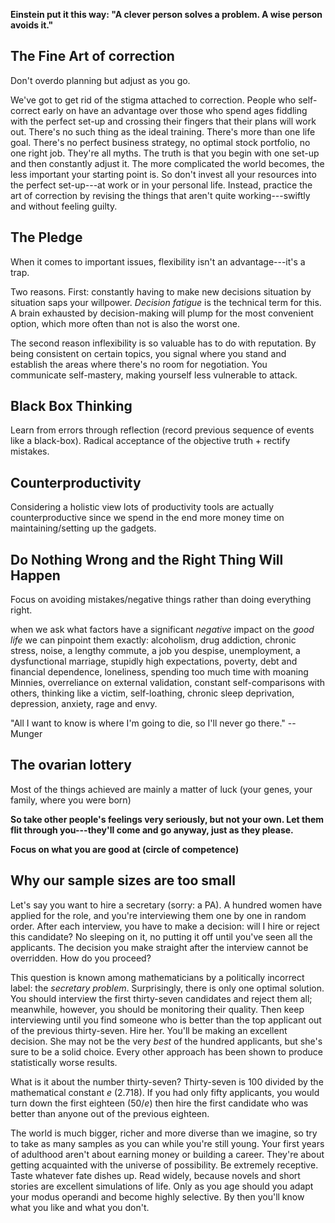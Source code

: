 **Einstein put it this way: "A clever person solves a problem. A wise
person avoids it."**

## The Fine Art of correction

Don't overdo planning but adjust as you go.

We've got to get rid of the stigma attached to correction. People who
self-correct early on have an advantage over those who spend ages
fiddling with the perfect set-up and crossing their fingers that their
plans will work out. There's no such thing as the ideal training.
There's more than one life goal. There's no perfect business strategy,
no optimal stock portfolio, no one right job. They're all myths. The
truth is that you begin with one set-up and then constantly adjust it.
The more complicated the world becomes, the less important your starting
point is. So don't invest all your resources into the perfect
set-up---at work or in your personal life. Instead, practice the art of
correction by revising the things that aren't quite working---swiftly
and without feeling guilty.

## The Pledge

When it comes to important issues, flexibility isn't an advantage---it's
a trap.

Two reasons. First: constantly having to make new decisions situation by
situation saps your willpower. *Decision fatigue* is the technical term
for this. A brain exhausted by decision-making will plump for the most
convenient option, which more often than not is also the worst one.

The second reason inflexibility is so valuable has to do with
reputation. By being consistent on certain topics, you signal where you
stand and establish the areas where there's no room for negotiation. You
communicate self-mastery, making yourself less vulnerable to attack.

## Black Box Thinking

Learn from errors through reflection (record previous sequence of events
like a black-box). Radical acceptance of the objective truth + rectify
mistakes.

## Counterproductivity

Considering a holistic view lots of productivity tools are actually
counterproductive since we spend in the end more money time on
maintaining/setting up the gadgets.

## Do Nothing Wrong and the Right Thing Will Happen 

Focus on avoiding mistakes/negative things rather than doing everything
right.

when we ask what factors have a significant *negative* impact on the
*good life* we can pinpoint them exactly: alcoholism, drug addiction,
chronic stress, noise, a lengthy commute, a job you despise,
unemployment, a dysfunctional marriage, stupidly high expectations,
poverty, debt and financial dependence, loneliness, spending too much
time with moaning Minnies, overreliance on external validation, constant
self-comparisons with others, thinking like a victim, self-loathing,
chronic sleep deprivation, depression, anxiety, rage and envy.

"All I want to know is where I'm going to die, so I'll never go there."
-- Munger

## The ovarian lottery

Most of the things achieved are mainly a matter of luck (your genes,
your family, where you were born)

**So take other people's feelings very seriously, but not your own. Let
them flit through you---they'll come and go anyway, just as they
please.**

**Focus on what you are good at (circle of competence)**

## Why our sample sizes are too small

Let's say you want to hire a secretary (sorry: a PA). A hundred women
have applied for the role, and you're interviewing them one by one in
random order. After each interview, you have to make a decision: will I
hire or reject this candidate? No sleeping on it, no putting it off
until you've seen all the applicants. The decision you make straight
after the interview cannot be overridden. How do you proceed?

This question is known among mathematicians by a politically incorrect
label: the *secretary problem*. Surprisingly, there is only one optimal
solution. You should interview the first thirty-seven candidates and
reject them all; meanwhile, however, you should be monitoring their
quality. Then keep interviewing until you find someone who is better
than the top applicant out of the previous thirty-seven. Hire her.
You'll be making an excellent decision. She may not be the very *best*
of the hundred applicants, but she's sure to be a solid choice. Every
other approach has been shown to produce statistically worse results.

What is it about the number thirty-seven? Thirty-seven is 100 divided by
the mathematical constant *e* (2.718). If you had only fifty applicants,
you would turn down the first eighteen (50/*e*) then hire the first
candidate who was better than anyone out of the previous eighteen.

The world is much bigger, richer and more diverse than we imagine, so
try to take as many samples as you can while you're still young. Your
first years of adulthood aren't about earning money or building a
career. They're about getting acquainted with the universe of
possibility. Be extremely receptive. Taste whatever fate dishes up. Read
widely, because novels and short stories are excellent simulations of
life. Only as you age should you adapt your modus operandi and become
highly selective. By then you'll know what you like and what you don't.
